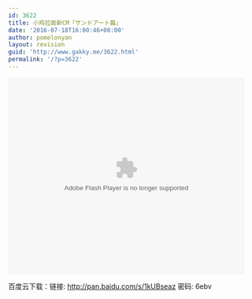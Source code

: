 ```yaml
---
id: 3622
title: 小鸡拉面新CM「サンドアート篇」
date: '2016-07-18T16:00:46+08:00'
author: pomelonyan
layout: revision
guid: 'http://www.gakky.me/3622.html'
permalink: '/?p=3622'
---
```


<embed align="middle" height="400" src="http://player.youku.com/player.php/sid/XMTY0ODEyOTM2OA==/v.swf" type="application/x-shockwave-flash" width="480"></embed>

百度云下载：链接: <http://pan.baidu.com/s/1kUBseaz> 密码: 6ebv